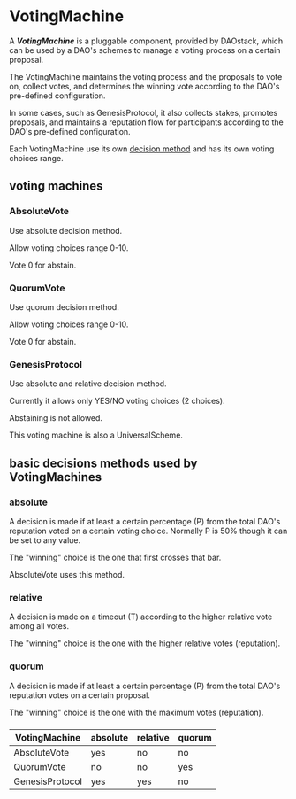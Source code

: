 # VotingMachine

A ***VotingMachine*** is a pluggable component, provided by DAOstack, which can be used by a DAO's schemes to manage a voting
process on a certain proposal.

The VotingMachine maintains the voting process and the proposals to vote on, collect votes, and determines the winning vote according to the DAO's pre-defined configuration.

In some cases, such as GenesisProtocol, it also collects stakes, promotes proposals, and maintains a reputation flow for participants according to the DAO's pre-defined configuration.

Each VotingMachine use its own [decision method](#basic-decisions-methods-used-by-votingmachines) and has its own voting choices range.

## voting machines

### AbsoluteVote

Use absolute decision method.

Allow voting choices range 0-10.

Vote 0 for abstain.

### QuorumVote

Use quorum decision method.

Allow voting choices range 0-10.

Vote 0 for abstain.

### GenesisProtocol

Use absolute and relative decision method.

Currently it allows only YES/NO voting choices (2 choices).

Abstaining is not allowed.

This voting machine is also a UniversalScheme.

## basic decisions methods used by VotingMachines
### absolute

A decision is made if at least a certain percentage (P) from the total DAO's reputation voted
on a certain voting choice. Normally P is 50% though it can be set to any value.

The "winning" choice is the one that first crosses that bar.

AbsoluteVote uses this method.


### relative

A decision is made on a timeout (T) according to the higher relative vote among all votes.

The "winning" choice is the one with the higher relative votes (reputation).


### quorum

A decision is made if at least a certain percentage (P) from the total DAO's reputation votes on a certain proposal.

The "winning" choice is the one with the maximum votes (reputation).

###

| VotingMachine | absolute | relative | quorum
| --- | --- | --- | --- |
| AbsoluteVote | yes | no | no |
| QuorumVote | no | no | yes |
| GenesisProtocol | yes | yes | no |

